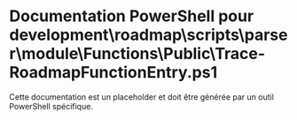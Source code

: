 # Documentation PowerShell pour development\roadmap\scripts\parser\module\Functions\Public\Trace-RoadmapFunctionEntry.ps1

Cette documentation est un placeholder et doit être générée par un outil PowerShell spécifique.
